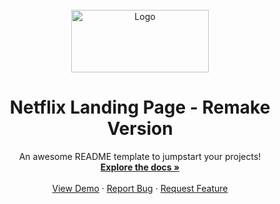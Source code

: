 <br />
<div align="center">
  <a href="https://cesify.xyz/previews/netflix-landingpage/">
    <img src="https://cdn.discordapp.com/attachments/896855590259802163/902181154751397898/logo.png" alt="Logo" width="220" height="100">
  </a>

  # Netflix Landing Page - Remake Version

  <p align="center">
    An awesome README template to jumpstart your projects!
    <br />
    <a href="https://github.com/othneildrew/Best-README-Template"><strong>Explore the docs »</strong></a>
    <br />
    <br />
    <a href="https://github.com/othneildrew/Best-README-Template">View Demo</a>
    ·
    <a href="https://github.com/othneildrew/Best-README-Template/issues">Report Bug</a>
    ·
    <a href="https://github.com/othneildrew/Best-README-Template/issues">Request Feature</a>
  </p>
</div>
